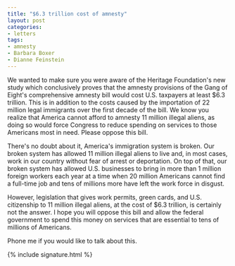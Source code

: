 ```yaml
---
title: "$6.3 trillion cost of amnesty"
layout: post
categories:
- letters
tags:
- amnesty
- Barbara Boxer
- Dianne Feinstein
---
```


We wanted to make sure you were aware of the Heritage Foundation's new study which conclusively proves that the amnesty provisions of the Gang of Eight's comprehensive amnesty bill would cost U.S. taxpayers at least $6.3 trillion. This is in addition to the costs caused by the importation of 22 million legal immigrants over the first decade of the bill. We know you realize that America cannot afford to amnesty 11 million illegal aliens, as doing so would force Congress to reduce spending on services to those Americans most in need. Please oppose this bill.

There's no doubt about it, America's immigration system is broken. Our broken system has allowed 11 million illegal aliens to live and, in most cases, work in our country without fear of arrest or deportation. On top of that, our broken system has allowed U.S. businesses to bring in more than 1 million foreign workers each year at a time when 20 million Americans cannot find a full-time job and tens of millions more have left the work force in disgust.

However, legislation that gives work permits, green cards, and U.S. citizenship to 11 million illegal aliens, at the cost of $6.3 trillion, is certainly not the answer. I hope you will oppose this bill and allow the federal government to spend this money on services that are essential to tens of millions of Americans.

Phone me if you would like to talk about this.

{% include signature.html %}
